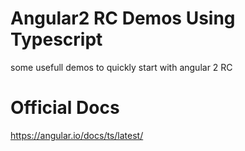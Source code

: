 # Angular2 RC Demos Using Typescript
some usefull demos to quickly start with angular 2 RC

# Official Docs
https://angular.io/docs/ts/latest/

